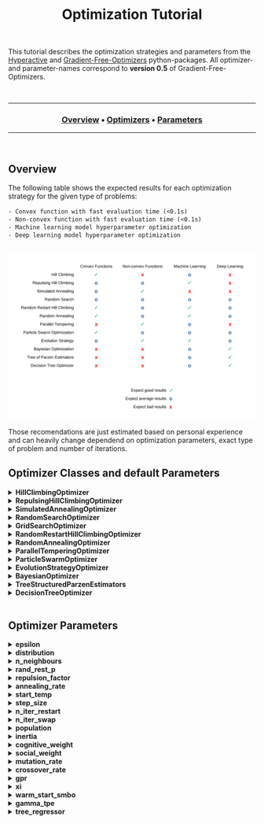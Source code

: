 <h1 align="center"> 
  Optimization Tutorial
</h1>

<br>

This tutorial describes the optimization strategies and parameters from the [Hyperactive](https://github.com/SimonBlanke/Hyperactive) and [Gradient-Free-Optimizers](https://github.com/SimonBlanke/Gradient-Free-Optimizers) python-packages. All optimizer- and parameter-names correspond to **version 0.5** of Gradient-Free-Optimizers.

<br>

---

<div align="center"><a name="menu"></a>
  <h3>
    <a href="https://github.com/SimonBlanke/optimization-tutorial#overview">Overview</a> •
    <a href="https://github.com/SimonBlanke/optimization-tutorial#optimizer-classes-and-default-parameters">Optimizers</a> •
    <a href="https://github.com/SimonBlanke/optimization-tutorial#optimizer-parameters">Parameters</a>
  </h3>
</div>

---

<br>

## Overview

The following table shows the expected results for each optimization strategy for the given type of problems:

    - Convex function with fast evaluation time (<0.1s)
    - Non-convex function with fast evaluation time (<0.1s)
    - Machine learning model hyperparameter optimization
    - Deep learning model hyperparameter optimization

<p align="center">
  <br>
  <img src="./docs/_images/optimizer_table.png" width="950">
  <br>
</p>
Those recomendations are just estimated based on personal experience and can heavily change dependend on optimization parameters, exact type of problem and number of iterations.


<br>

## Optimizer Classes and default Parameters

<details>
<summary><b> HillClimbingOptimizer</b></summary>
  
<br>
  
---
  
  
Hill climbing is a very basic optimization technique, that explores the search space only localy. It starts at an initial point, which is often chosen randomly and continues to move to positions with a better solution. It has no method against getting stuck in local optima.

**Available parameters:**
  - epsilon=0.05
  - distribution="normal"
  - n_neighbours=3
  - rand_rest_p=0.03

**Use case/properties:**
  - Never as a first method of optimization
  - When you have a very good initial point to start from
  - If the search space is very simple and has few local optima or saddle points

---

</details>


<details>
<summary><b> RepulsingHillClimbingOptimizer</b></summary>
  
<br>
  
---
  
**Available parameters:**
  - epsilon=0.05
  - distribution="normal"
  - n_neighbours=3
  - rand_rest_p=0.03
  - repulsion_factor=3

**Use case/properties:**
  - When you have a good initial point to start from

---
  
</details>


<details>
<summary><b> SimulatedAnnealingOptimizer</b></summary>

<br>

---
  
Simulated annealing chooses its next possible position similar to hill climbing, but it accepts worse results with a probability that decreases with time:

<p align="center">
  <a href="equation">
    <img src="https://latex.codecogs.com/gif.latex?p%20%3D%20exp%20%5Cleft%20%28%20-%5Cfrac%7B%5CDelta%20f_%7Bnorm%7D%7D%7BT%7D%20%5Cright%20%29">
  </a>
</p>

It simulates a temperature that decreases with each iteration, similar to a material cooling down. The following normalization is used to calculate the probability independent of the metric:

<p align="center">
  <a href="equation">
    <img src="https://latex.codecogs.com/gif.latex?%5CDelta%20f_%7Bnorm%7D%20%3D%20%5Cfrac%7Bf%28y%29%20-%20f%28y%29%7D%7Bf%28y%29%20&plus;%20f%28y%29%7D">
  </a>
</p>


**Available parameters:**
  - epsilon=0.05
  - distribution="normal"
  - n_neighbours=3
  - rand_rest_p=0.03
  - annealing_rate=0.975
  - start_temp=1

**Use case/properties:**
- When you have a good initial point to start from, but expect the surrounding search space to be very complex
- Good as a second method of optimization

---
  
</details>


<details>
<summary><b> RandomSearchOptimizer</b></summary>

<br>

---
  
The random search explores by choosing a new position at random after each iteration. Some random search implementations choose a new position within a large hypersphere around the current position. The implementation in hyperactive is purely random across the search space in each step.

**Use case/properties:**
  - Very good as a first method of optimization or to start exploring the search space
  - For a short optimization run to get an acceptable solution

---
  
</details>


<details>
<summary><b> GridSearchOptimizer</b></summary>

<br>

---
  
The grid-search explores the search space one step at a time following a diagonal grid like structure. It does not take the score from the objective function into account, but follows the grid until the entire search space is explored.

**Available parameters:**
  - step_size=1
  
**Use case/properties:**
  - Very good as a first method of optimization or to start exploring the search space

---
  
</details>




<details>
<summary><b> RandomRestartHillClimbingOptimizer</b></summary>

<br>

---
  
Random restart hill climbing works by starting a hill climbing search and jumping to a random new position after a number of iterations.

**Available parameters:**
  - epsilon=0.05
  - distribution="normal"
  - n_neighbours=3
  - rand_rest_p=0.03
  - n_iter_restart=10

**Use case/properties:**
  - Good as a first method of optimization
  - For a short optimization run to get an acceptable solution

---
  
</details>


<details>
<summary><b> RandomAnnealingOptimizer</b></summary>
  
<br>

---
  
An algorithm that chooses a new position within a large hypersphere around the current position. This hypersphere gets smaller over time.

**Available parameters:**
  - epsilon=0.05
  - distribution="normal"
  - n_neighbours=3
  - rand_rest_p=0.03
  - annealing_rate=0.975
  - start_temp=1

**Use case/properties:**
  - Disclaimer: I have not seen this algorithm before, but invented it myself. It seems to be a good alternative to the other random algorithms
  - Good as a first method of optimization
  - For a short optimization run to get an acceptable solution

---
  
</details>


<details>
<summary><b> ParallelTemperingOptimizer</b></summary>

<br>

---
  
Parallel Tempering initializes multiple simulated annealing searches with different temperatures and chooses to swap those temperatures with the following probability:


**Available parameters:**
  - population=10
  - n_iter_swap=10
  - rand_rest_p=0.03

**Use case/properties:**
  - Not as dependend of a good initial position as simulated annealing
  - If you have enough time for many model evaluations

---
  
</details>


<details>
<summary><b> ParticleSwarmOptimizer</b></summary>

<br>

---
  
Particle swarm optimization works by initializing a number of positions at the same time and moving all of those closer to the best one after each iteration.

**Available parameters:**
  - population=10
  - inertia=0.5
  - cognitive_weight=0.5
  - social_weight=0.5
  - rand_rest_p=0.03

**Use case/properties:**
  - If the search space is complex and large
  - If you have enough time for many model evaluations

---
  
</details>


<details>
<summary><b> EvolutionStrategyOptimizer</b></summary>

<br>

---
  
Evolution strategy mutates and combines the best individuals of a population across a number of generations without transforming them into an array of bits (like genetic algorithms) but uses the real values of the positions.

**Available parameters:**
  - population=10
  - mutation_rate=0.7
  - crossover_rate=0.3
  - rand_rest_p=0.03

**Use case/properties:**
  - If the search space is very complex and large
  - If you have enough time for many model evaluations

---
  
</details>


<details>
<summary><b> BayesianOptimizer</b></summary>

<br>

---
  
Bayesian optimization chooses new positions by calculating the expected improvement of every position in the search space based on a gaussian process that trains on already evaluated positions.

**Available parameters:**
  - gpr=gaussian_process["gp_nonlinear"]
  - xi=0.03
  - warm_start_smbo=None
  - rand_rest_p=0.03

**Use case/properties:**
  - If model evaluations take a long time
  - If you do not want to do many iterations
  - If your search space is not to big

---
  
</details>


<details>
<summary><b> TreeStructuredParzenEstimators</b></summary>

<br>

---
  
Tree of Parzen Estimators also chooses new positions by calculating the expected improvement. It does so by calculating the ratio of probability being among the best positions and the worst positions. Those probabilities are determined with a kernel density estimator, that is trained on alrady evaluated positions.

**Available parameters:**
  - gamma_tpe=0.5
  - warm_start_smbo=None
  - rand_rest_p=0.03

**Use case/properties:**
  - If model evaluations take a long time
  - If you do not want to do many iterations
  - If your search space is not to big

---
  
</details>


<details>
<summary><b> DecisionTreeOptimizer</b></summary>

<br>

---
  
**Available parameters:**
  - tree_regressor="extra_tree"
  - xi=0.01
  - warm_start_smbo=None
  - rand_rest_p=0.03

---
  
</details>



<br>

## Optimizer Parameters


<details>
<summary><b> epsilon</b></summary>

<br>

---

When climbing to new positions epsilon determines how far the hill climbing based algorithm jumps from one position to the next points. Higher epsilon leads to longer jumps.

**available values:** float

**Used by:**
  - HillClimbingOptimizer
  - RepulsingHillClimbingOptimizer
  - SimulatedAnnealingOptimizer
  - RandomRestartHillClimbingOptimizer
  - RandomAnnealingOptimizer
  - ParallelTemperingOptimizer
  - ParticleSwarmOptimizer
  - EvolutionStrategyOptimizer

---
  
</details>



<details>
<summary><b> distribution</b></summary>

<br>

---
  
The mathematical distribution the algorithm draws samples from. 

**available values:** str; "normal", "laplace", "logistic", "gumbel"

**Used by:**
  - HillClimbingOptimizer
  - RepulsingHillClimbingOptimizer
  - SimulatedAnnealingOptimizer
  - RandomRestartHillClimbingOptimizer
  - RandomAnnealingOptimizer
  - ParallelTemperingOptimizer
  - ParticleSwarmOptimizer
  - EvolutionStrategyOptimizer

---
  
</details>



<details>
<summary><b> n_neighbours</b></summary>

<br>

---
  
The number of positions the algorithm explores from its current postion before jumping to the best one.

**available values:** int

**Used by:**
  - HillClimbingOptimizer
  - RepulsingHillClimbingOptimizer
  - SimulatedAnnealingOptimizer
  - RandomRestartHillClimbingOptimizer
  - RandomAnnealingOptimizer
  - ParallelTemperingOptimizer
  - ParticleSwarmOptimizer
  - EvolutionStrategyOptimizer

---
  
</details>



<details>
<summary><b> rand_rest_p</b></summary>

<br>

---
  
Probability for the optimization algorithm to jump to a random position in an iteration step.

**available values:** float; [0.0, ... ,0.5, ... ,1]

**Used by:**
  - HillClimbingOptimizer
  - RepulsingHillClimbingOptimizer
  - SimulatedAnnealingOptimizer
  - RandomRestartHillClimbingOptimizer
  - RandomAnnealingOptimizer
  - ParallelTemperingOptimizer
  - ParticleSwarmOptimizer
  - EvolutionStrategyOptimizer
  - BayesianOptimizer
  - TreeStructuredParzenEstimators
  - DecisionTreeOptimizer

---
  
</details>



<details>
<summary><b> repulsion_factor</b></summary>

<br>

---
  
If the algorithm does not find a better position the repulsion factor increases epsilon for the next jump.

**available values:** float

**Used by:**
  - RepulsingHillClimbingOptimizer

---
  
</details>



<details>
<summary><b> annealing_rate</b></summary>

<br>

---
  
Rate at which the temperatur-value of the algorithm decreases. An annealing rate above 1 increases the temperature over time.

**available values:** float; [0.0, ... ,0.5, ... ,1]

**Used by:**
  - SimulatedAnnealingOptimizer
  - RandomAnnealingOptimizer
  - ParallelTemperingOptimizer

---
  
</details>



<details>
<summary><b> start_temp</b></summary>

<br>

---
  
The start temperatur determines the probability for the algorithm to jump to a worse position.

**available values:** float

**Used by:**
  - SimulatedAnnealingOptimizer
  - RandomAnnealingOptimizer
  - ParallelTemperingOptimizer

---
  
</details>



<details>
<summary><b> step_size</b></summary>

<br>

---
  
The number of steps the grid search takes after each iteration. If this parameter is set to 3 the grid search won't select the next position, but the one it would normally select after 3 iterations. This way we get a sparse grid after the first pass through the search space. After the first pass is done the grid search starts at the beginning and does a second pass with the same step size. And a third pass after that.

**available values:** int

**Used by:**
  - GridSearchOptimizer

---
  
</details>




<details>
<summary><b> n_iter_restart</b></summary>

<br>

---
  
The number of iterations the algorithm performs before jumping to a random position.

**available values:** int

**Used by:**
  - RandomRestartHillClimbingOptimizer

---
  
</details>



<details>
<summary><b> n_iter_swap</b></summary>

<br>

---
  
The number of iterations the algorithm performs before switching temperatures of the individual optimizers in the population.

**available values:** int

**Used by:**
  - ParallelTemperingOptimizer

---
  
</details>



<details>
<summary><b> population</b></summary>

<br>
  
---

Size of the population for population-based optimization algorithms.

**available values:** float

**Used by:**
  - ParallelTemperingOptimizer
  - ParticleSwarmOptimizer
  - EvolutionStrategyOptimizer

---
  
</details>



<details>
<summary><b> inertia</b></summary>

<br>

---
  
The inertia of the movement of the individual optimizers in the population.

**available values:** float

**Used by:**
  - ParticleSwarmOptimizer

---
  
</details>



<details>
<summary><b> cognitive_weight</b></summary>

<br>

---
  
A factor of the movement towards the personal best position of the individual optimizers in the population.

**available values:** float

**Used by:**
  - ParticleSwarmOptimizer

---
  
</details>



<details>
<summary><b> social_weight</b></summary>

<br>

---
  
A factor of the movement towards the global best position of the individual optimizers in the population.

**available values:** float

**Used by:**
  - ParticleSwarmOptimizer

---
  
</details>



<details>
<summary><b> mutation_rate</b></summary>

<br>

---
  
Probability of an individual in the population to perform an hill climbing step.

**available values:** float

**Used by:**
  - EvolutionStrategyOptimizer

---
  
</details>



<details>
<summary><b> crossover_rate</b></summary>

<br>

---
  
Probability of an individual to perform a crossover with the best individual in the population.

**available values:** float

**Used by:**
  - EvolutionStrategyOptimizer

---
  
</details>



<details>
<summary><b> gpr</b></summary>

<br>

---
  
The access to the surrogate model class. Example surrogate model classes can be found in a separate
[repository](https://github.com/SimonBlanke/surrogate-models).

**available values:** class

**Used by:**
  - BayesianOptimizer

---
  
</details>



<details>
<summary><b> xi</b></summary>

<br>

---
  
Parameter for the expected uncertainty of the estimation.

**available values:** float

**Used by:**
  - BayesianOptimizer
  - DecisionTreeOptimizer

---
  
</details>



<details>
<summary><b> warm_start_smbo</b></summary>

<br>

---
  
Dataframe that contains the search data of a previous optimization run.

**available values:** dataframe

**Used by:**
  - BayesianOptimizer
  - TreeStructuredParzenEstimators
  - DecisionTreeOptimizer

---
  
</details>



<details>
<summary><b> gamma_tpe</b></summary>

<br>

---
  
Separates the explored positions into good and bad.

**available values:** float; [0.0, ... ,0.5, ... ,1]

**Used by:**
  - TreeStructuredParzenEstimators

---
  
</details>



<details>
<summary><b> tree_regressor</b></summary>

<br>

---
  
The access to the surrogate model class. Example surrogate model classes can be found in a separate
[repository](https://github.com/SimonBlanke/surrogate-models).

**available values:** class

**Used by:**
  - DecisionTreeOptimizer

---
  
</details>


